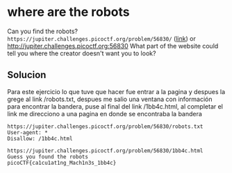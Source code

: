 # where are the robots
Can you find the robots? `https://jupiter.challenges.picoctf.org/problem/56830/` ([link](https://jupiter.challenges.picoctf.org/problem/56830/)) or http://jupiter.challenges.picoctf.org:56830
What part of the website could tell you where the creator doesn't want you to look?

## Solucion
Para este ejercicio lo que tuve que hacer fue entrar a la pagina y despues la grege al link /robots.txt, despues me salio una ventana con información para encontrar la bandera, puse al final del link /1bb4c.html, al completar el link me direcciono a una pagina en donde se encontraba la bandera

```
https://jupiter.challenges.picoctf.org/problem/56830/robots.txt
User-agent: *
Disallow: /1bb4c.html

https://jupiter.challenges.picoctf.org/problem/56830/1bb4c.html
Guess you found the robots  
picoCTF{ca1cu1at1ng_Mach1n3s_1bb4c}

```